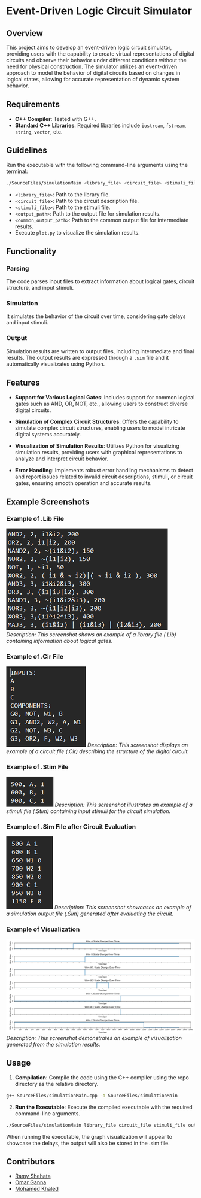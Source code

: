 # Event-Driven Logic Circuit Simulator
## Overview

This project aims to develop an event-driven logic circuit simulator, providing users with the capability to create virtual representations of digital circuits and observe their behavior under different conditions without the need for physical construction. The simulator utilizes an event-driven approach to model the behavior of digital circuits based on changes in logical states, allowing for accurate representation of dynamic system behavior.

## Requirements

- **C++ Compiler**: Tested with G++.
- **Standard C++ Libraries**: Required libraries include `iostream`, `fstream`, `string`, `vector`, etc.

## Guidelines

Run the executable with the following command-line arguments using the terminal:

```bash
./SourceFiles/simulationMain <library_file> <circuit_file> <stimuli_file> <output_path> <common_output_path>
```

- `<library_file>`: Path to the library file.
- `<circuit_file>`: Path to the circuit description file.
- `<stimuli_file>`: Path to the stimuli file.
- `<output_path>`: Path to the output file for simulation results.
- `<common_output_path>`: Path to the common output file for intermediate results.
- Execute `plot.py` to visualize the simulation results.

## Functionality

### Parsing
The code parses input files to extract information about logical gates, circuit structure, and input stimuli.

### Simulation
It simulates the behavior of the circuit over time, considering gate delays and input stimuli.

### Output
Simulation results are written to output files, including intermediate and final results. The output results are expressed through a `.sim` file and it automatically visualizates using Python.

## Features

- **Support for Various Logical Gates**: Includes support for common logical gates such as AND, OR, NOT, etc., allowing users to construct diverse digital circuits.

- **Simulation of Complex Circuit Structures**: Offers the capability to simulate complex circuit structures, enabling users to model intricate digital systems accurately.

- **Visualization of Simulation Results**: Utilizes Python for visualizing simulation results, providing users with graphical representations to analyze and interpret circuit behavior.

- **Error Handling**: Implements robust error handling mechanisms to detect and report issues related to invalid circuit descriptions, stimuli, or circuit gates, ensuring smooth operation and accurate results.

## Example Screenshots

### Example of .Lib File
![Library File](Screenshots/libFile.png)
*Description: This screenshot shows an example of a library file (.Lib) containing information about logical gates.*

### Example of .Cir File
![Circuit File](Screenshots/CirFile.png)
*Description: This screenshot displays an example of a circuit file (.Cir) describing the structure of the digital circuit.*

### Example of .Stim File
![Stimuli File](Screenshots/StimFile.png)
*Description: This screenshot illustrates an example of a stimuli file (.Stim) containing input stimuli for the circuit simulation.*

### Example of .Sim File after Circuit Evaluation
![Simulation Output](Screenshots/OutputFile.png)
*Description: This screenshot showcases an example of a simulation output file (.Sim) generated after evaluating the circuit.*

### Example of Visualization
![Visualization](Screenshots/Visualization.png)
*Description: This screenshot demonstrates an example of visualization generated from the simulation results.*


## Usage

1. **Compilation**: Compile the code using the C++ compiler using the repo directory as the relative directory.

```bash
g++ SourceFiles/simulationMain.cpp -o SourceFiles/simulationMain
```

2. **Run the Executable**: Execute the compiled executable with the required command-line arguments.

```bash
./SourceFiles/simulationMain library_file circuit_file stimuli_file output_path common_output_path
```
When running the executable, the graph visualization will appear to showcase the delays, the output will also be stored in the .sim file. 

## Contributors
- [Ramy Shehata](https://github.com/GM-Sniper)
- [Omar Ganna](https://github.com/Kancipher)
- [Mohamed Khaled](https://github.com/mmohamedkhaled)
